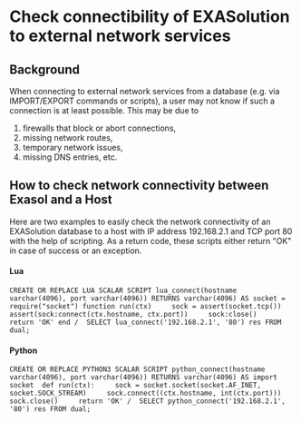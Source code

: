 # Check connectibility of EXASolution to external network services 
## Background

When connecting to external network services from a database (e.g. via IMPORT/EXPORT commands or scripts), a user may not know if such a connection is at least possible. This may be due to

1. firewalls that block or abort connections,
2. missing network routes,
3. temporary network issues,
4. missing DNS entries, etc.

## How to check network connectivity between Exasol and a Host

Here are two examples to easily check the network connectivity of an EXASolution database to a host with IP address 192.168.2.1 and TCP port 80 with the help of scripting. As a return code, these scripts either return "OK" in case of success or an exception.

#### Lua


```"code-sql"
CREATE OR REPLACE LUA SCALAR SCRIPT lua_connect(hostname varchar(4096), port varchar(4096)) RETURNS varchar(4096) AS socket = require("socket") function run(ctx)     sock = assert(socket.tcp())     assert(sock:connect(ctx.hostname, ctx.port))     sock:close()     return 'OK' end /  SELECT lua_connect('192.168.2.1', '80') res FROM dual; 
```
#### Python


```"code-sql"
CREATE OR REPLACE PYTHON3 SCALAR SCRIPT python_connect(hostname varchar(4096), port varchar(4096)) RETURNS varchar(4096) AS import socket  def run(ctx):     sock = socket.socket(socket.AF_INET, socket.SOCK_STREAM)     sock.connect((ctx.hostname, int(ctx.port)))     sock.close()     return 'OK' /  SELECT python_connect('192.168.2.1', '80') res FROM dual;
```
